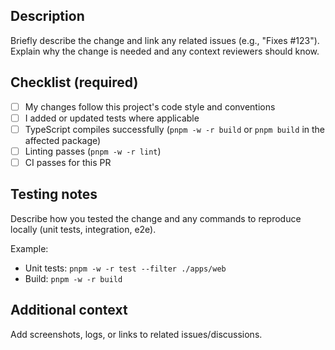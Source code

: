 ## Description

Briefly describe the change and link any related issues (e.g., "Fixes #123"). Explain why the change is needed and any context reviewers should know.

## Checklist (required)

- [ ] My changes follow this project's code style and conventions
- [ ] I added or updated tests where applicable
- [ ] TypeScript compiles successfully (`pnpm -w -r build` or `pnpm build` in the affected package)
- [ ] Linting passes (`pnpm -w -r lint`)
- [ ] CI passes for this PR

## Testing notes

Describe how you tested the change and any commands to reproduce locally (unit tests, integration, e2e).

Example:

- Unit tests: `pnpm -w -r test --filter ./apps/web`
- Build: `pnpm -w -r build`

## Additional context

Add screenshots, logs, or links to related issues/discussions.
